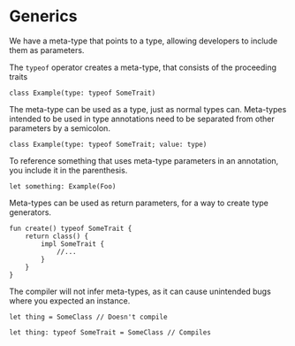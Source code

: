 # Generics

We have a meta-type that points to a type,
allowing developers to include them as parameters.

The `typeof` operator creates a meta-type,
that consists of the proceeding traits

```rk
class Example(type: typeof SomeTrait)
```

The meta-type can be used as a type,
just as normal types can.
Meta-types intended to be used in type annotations need to be separated from other parameters by a semicolon.

```rk
class Example(type: typeof SomeTrait; value: type)
```

To reference something that uses meta-type parameters in an annotation,
you include it in the parenthesis.

```rk
let something: Example(Foo)
```

Meta-types can be used as return parameters,
for a way to create type generators.

```rk
fun create() typeof SomeTrait {
    return class() {
        impl SomeTrait {
            //...
        }
    }
}
```

The compiler will not infer meta-types,
as it can cause unintended bugs where you expected an instance.

```rk
let thing = SomeClass // Doesn't compile

let thing: typeof SomeTrait = SomeClass // Compiles
```

